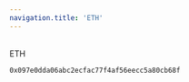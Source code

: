 ```yaml
---
navigation.title: 'ETH'
---
```


<br>ETH<br>






```bash
0x097e0dda06abc2ecfac77f4af56eecc5a80cb68f
```
    











